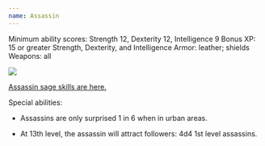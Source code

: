 ```yaml
---
name: Assassin
---
```


Minimum ability scores: Strength 12, Dexterity 12, Intelligence 9
Bonus XP: 15 or greater Strength, Dexterity, and Intelligence
Armor: leather; shields
Weapons: all

![](/files/AssassinLevels.png)




[Assassin sage skills are here.](http://tao-dndwiki.blogspot.ca/2018/02/assassins-sage-abilities.html)

Special abilities:

<!-- - When a humanoid enemy is surprised (*not* merely stunned), the assassin may attempt to instantly kill that enemy. An attack is rolled with a +4 bonus; if it hits, the assassin rolls the appropriate percentage chance listed on the [Assassination Chance Table.](/files/AssassinationChanceTable.png) A result equal or lower to the listed number means that the enemy has been assassinated. A failure still results in regular weapon damage. -->

<!--    Only humanoids can be assassinated, unless the assassin has biological knowledge relating to other types of creatures, in which case such creatures may be assassinated as well. -->

<!--     Note that assassination is not a superpower. Assassins will have to do some work to set up the opportunity for an assassination. You do not just walk past someone in broad daylight, spin around and magically instakill them, as in the Assassin's Creed videogames. But attempting to sneak up to someone, at night, while camouflaged: that's a good start. See Awareness and Sneaking. -->

- Assassins are only surprised 1 in 6 when in urban areas.

 <!-- For the purposes of opening locks, sneaking, picking pockets, and noticing traps, assassins are treated as a thief of two levels lower; thus they do not gain any advantages until 3rd level. The assassin's chance to danger climb is ordinary. -->


- At 13th level, the assassin will attract followers: 4d4 1st level assassins.
